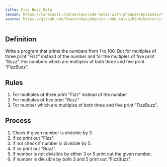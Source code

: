 ```yaml
---
title: Fizz Buzz Kata
lesson: https://laracasts.com/series/code-katas-with-phpunit/episodes/8
source: https://github.com/Thavarshan/phpunit-code-katas/blob/master/src/Katas/FizzBuzz.php
---
```


## Definition

Write a program that prints the numbers from 1 to 100. But for multiples of three print “Fizz” instead of the number and for the multiples of five print “Buzz”. For numbers which are multiples of both three and five print “FizzBuzz”.

## Rules

1. For multiples of three print "Fizz" instead of the number
2. For multiples of five print "Buzz"
3. For number which are multiples of both three and five print "FizzBuzz".

## Process

1. Check if given number is divisible by 3.
2. If so print out "Fizz".
2. If not check if number is divisible by 5.
3. If so print out "Buzz".
4. If number is not divisible by either 3 or 5 print out the given number.
5. If number is divisible by both 3 and 5 print out "FizzBuzz".
